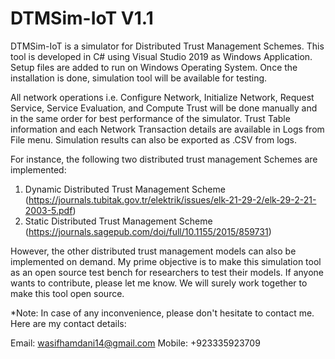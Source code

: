 # DTMSim-IoT V1.1

DTMSim-IoT is a simulator for Distributed Trust Management Schemes. This tool is developed in C# using Visual Studio 2019 as Windows Application.
Setup files are added to run on Windows Operating System. Once the installation is done, simulation tool will be available for testing.

All network operations i.e. Configure Network, Initialize Network, Request Service, Service Evaluation, and Compute Trust will be done manually and in the same order for best performance of the simulator. Trust Table information and each Network Transaction details are available in Logs from File menu. Simulation results can also be exported as .CSV from logs. 

For instance, the following two distributed trust management Schemes are implemented:

1. Dynamic Distributed Trust Management Scheme (https://journals.tubitak.gov.tr/elektrik/issues/elk-21-29-2/elk-29-2-21-2003-5.pdf)
2. Static Distributed Trust Management Scheme (https://journals.sagepub.com/doi/full/10.1155/2015/859731)

However, the other distributed trust management models can also be implemented on demand. 
My prime objective is to make this simulation tool as an open source test bench for researchers to test their models. 
If anyone wants to contribute, please let me know. We will surely work together to make this tool open source.

*Note: In case of any inconvenience, please don't hesitate to contact me.
Here are my contact details:

Email: wasifhamdani14@gmail.com
Mobile: +923335923709
